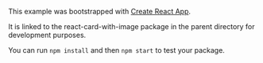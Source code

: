 This example was bootstrapped with [Create React App](https://github.com/facebook/create-react-app).

It is linked to the react-card-with-image package in the parent directory for development purposes.

You can run `npm install` and then `npm start` to test your package.
